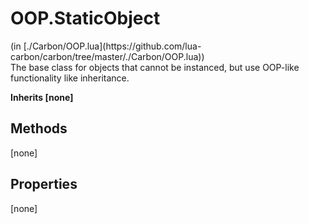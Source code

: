 <link href="../../style.css" rel="stylesheet" type="text/css"/>
<h1 class="class-title">OOP.StaticObject</h1>
<span class="file-link">(in [./Carbon/OOP.lua](https://github.com/lua-carbon/carbon/tree/master/./Carbon/OOP.lua))</span><br/>
The base class for objects that cannot be instanced, but use OOP-like functionality like inheritance.

**Inherits [none]**

## Methods
[none]

## Properties
[none]
